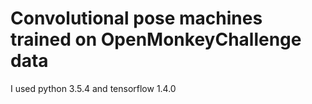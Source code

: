 # Convolutional pose machines trained on OpenMonkeyChallenge data

I used python 3.5.4 and tensorflow 1.4.0